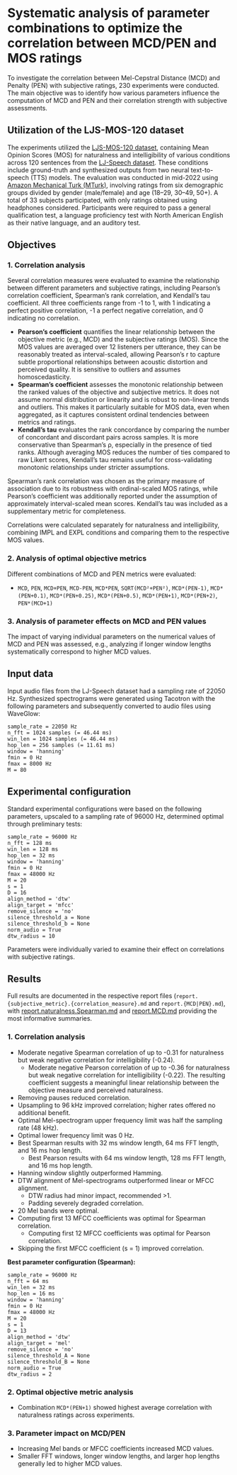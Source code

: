 # Systematic analysis of parameter combinations to optimize the correlation between MCD/PEN and MOS ratings

To investigate the correlation between Mel-Cepstral Distance (MCD) and Penalty (PEN) with subjective ratings, 230 experiments were conducted. The main objective was to identify how various parameters influence the computation of MCD and PEN and their correlation strength with subjective assessments.

## Utilization of the LJS-MOS-120 dataset

The experiments utilized the [LJS-MOS-120 dataset](https://huggingface.co/datasets/stefantaubert/ljs-mos-120), containing Mean Opinion Scores (MOS) for naturalness and intelligibility of various conditions across 120 sentences from the [LJ-Speech dataset](https://keithito.com/LJ-Speech-Dataset). These conditions include ground-truth and synthesized outputs from two neural text-to-speech (TTS) models. The evaluation was conducted in mid-2022 using [Amazon Mechanical Turk (MTurk)](https://www.mturk.com), involving ratings from six demographic groups divided by gender (male/female) and age (18–29, 30–49, 50+). A total of 33 subjects participated, with only ratings obtained using headphones considered. Participants were required to pass a general qualification test, a language proficiency test  with North American English as their native language, and an auditory test.

## Objectives

### 1. Correlation analysis

Several correlation measures were evaluated to examine the relationship between different parameters and subjective ratings, including Pearson’s correlation coefficient, Spearman’s rank correlation, and Kendall’s tau coefficient. All three coefficients range from -1 to 1, with 1 indicating a perfect positive correlation, -1 a perfect negative correlation, and 0 indicating no correlation.

- **Pearson’s coefficient** quantifies the linear relationship between the objective metric (e.g., MCD) and the subjective ratings (MOS). Since the MOS values are averaged over 12 listeners per utterance, they can be reasonably treated as interval-scaled, allowing Pearson’s r to capture subtle proportional relationships between acoustic distortion and perceived quality. It is sensitive to outliers and assumes homoscedasticity.
- **Spearman’s coefficient** assesses the monotonic relationship between the ranked values of the objective and subjective metrics. It does not assume normal distribution or linearity and is robust to non-linear trends and outliers. This makes it particularly suitable for MOS data, even when aggregated, as it captures consistent ordinal tendencies between metrics and ratings.
- **Kendall’s tau** evaluates the rank concordance by comparing the number of concordant and discordant pairs across samples. It is more conservative than Spearman’s ρ, especially in the presence of tied ranks. Although averaging MOS reduces the number of ties compared to raw Likert scores, Kendall’s tau remains useful for cross-validating monotonic relationships under stricter assumptions.

Spearman’s rank correlation was chosen as the primary measure of association due to its robustness with ordinal-scaled MOS ratings, while Pearson’s coefficient was additionally reported under the assumption of approximately interval-scaled mean scores. Kendall’s tau was included as a supplementary metric for completeness.

Correlations were calculated separately for naturalness and intelligibility, combining IMPL and EXPL conditions and comparing them to the respective MOS values.

### 2. Analysis of optimal objective metrics

Different combinations of MCD and PEN metrics were evaluated:

- `MCD`, `PEN`, `MCD+PEN`, `MCD-PEN`, `MCD*PEN`, `SQRT(MCD²+PEN²)`, `MCD*(PEN-1)`, `MCD*(PEN+0.1)`, `MCD*(PEN+0.25)`, `MCD*(PEN+0.5)`, `MCD*(PEN+1)`, `MCD*(PEN+2)`, `PEN*(MCD+1)`

### 3. Analysis of parameter effects on MCD and PEN values

The impact of varying individual parameters on the numerical values of MCD and PEN was assessed, e.g., analyzing if longer window lengths systematically correspond to higher MCD values.

## Input data

Input audio files from the LJ-Speech dataset had a sampling rate of 22050 Hz. Synthesized spectrograms were generated using Tacotron with the following parameters and subsequently converted to audio files using WaveGlow:

```
sample_rate = 22050 Hz
n_fft = 1024 samples (= 46.44 ms)
win_len = 1024 samples (= 46.44 ms)
hop_len = 256 samples (= 11.61 ms)
window = 'hanning'
fmin = 0 Hz
fmax = 8000 Hz
M = 80
```

## Experimental configuration

Standard experimental configurations were based on the following parameters, upscaled to a sampling rate of 96000 Hz, determined optimal through preliminary tests:

```
sample_rate = 96000 Hz
n_fft = 128 ms
win_len = 128 ms
hop_len = 32 ms
window = 'hanning'
fmin = 0 Hz
fmax = 48000 Hz
M = 20
s = 1
D = 16
align_method = 'dtw'
align_target = 'mfcc'
remove_silence = 'no'
silence_threshold_a = None
silence_threshold_b = None
norm_audio = True
dtw_radius = 10
```

Parameters were individually varied to examine their effect on correlations with subjective ratings.

## Results

Full results are documented in the respective report files (`report.{subjective_metric}.{correlation_measure}.md` and `report.{MCD|PEN}.md`), with [report.naturalness.Spearman.md](https://github.com/stefantaubert/mel-cepstral-distance/blob/main/experiments/report.naturalness.Spearman.md) and [report.MCD.md](https://github.com/stefantaubert/mel-cepstral-distance/blob/main/experiments/report.MCD.md) providing the most informative summaries.

### 1. Correlation analysis

- Moderate negative Spearman correlation of up to -0.31 for naturalness but weak negative correlation for intelligibility (-0.24).
  * Moderate negative Pearson correlation of up to -0.36 for naturalness but weak negative correlation for intelligibility (-0.22). The resulting coefficient suggests a meaningful linear relationship between the objective measure and perceived naturalness.
- Removing pauses reduced correlation.
- Upsampling to 96 kHz improved correlation; higher rates offered no additional benefit.
- Optimal Mel-spectrogram upper frequency limit was half the sampling rate (48 kHz).
- Optimal lower frequency limit was 0 Hz.
- Best Spearman results with 32 ms window length, 64 ms FFT length, and 16 ms hop length.
  * Best Pearson results with 64 ms window length, 128 ms FFT length, and 16 ms hop length.
- Hanning window slightly outperformed Hamming.
- DTW alignment of Mel-spectrograms outperformed linear or MFCC alignment.
  * DTW radius had minor impact, recommended >1.
  * Padding severely degraded correlation.
- 20 Mel bands were optimal.
- Computing first 13 MFCC coefficients was optimal for Spearman correlation.
  * Computing first 12 MFCC coefficients was optimal for Pearson correlation.
- Skipping the first MFCC coefficient (s = 1) improved correlation.

**Best parameter configuration (Spearman):**

```
sample_rate = 96000 Hz
n_fft = 64 ms
win_len = 32 ms
hop_len = 16 ms
window = 'hanning'
fmin = 0 Hz
fmax = 48000 Hz
M = 20
s = 1
D = 13
align_method = 'dtw'
align_target = 'mel'
remove_silence = 'no'
silence_threshold_A = None
silence_threshold_B = None
norm_audio = True
dtw_radius = 2
```

### 2. Optimal objective metric analysis

- Combination `MCD*(PEN+1)` showed highest average correlation with naturalness ratings across experiments.

### 3. Parameter impact on MCD/PEN

- Increasing Mel bands or MFCC coefficients increased MCD values.
- Smaller FFT windows, longer window lengths, and larger hop lengths generally led to higher MCD values.
